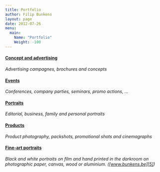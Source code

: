 ```yaml
---
title: Portfolio
author: Filip Bunkens
layout: page
date: 2012-07-26
menu:
  main:
    Name: "Portfolio"
    Weight: -100
---
```

#### [Concept and advertising][1] 
 
_Advertising campagnes, brochures and concepts_

#### [Events][2]

_Conferences, company parties, seminars, promo actions, &#8230;_

#### [Portraits][3]
      
_Editorial, business, family and personal portraits_
      
#### [Products][4]
          
_Product photography, packshots, promotional shots and cinemagraphs_
  
#### [Fine-art portraits][5]
  
_Black and white portraits on film and hand printed in the darkroom on photographic paper, canvas, wood or aluminium. ([www.bunkens.be][5])_
            

[1]: /portfolio/advertising "Concept and advertising"
[2]: /portfolio/event "Events"
[3]: /portfolio/portrait "Portraits"
[4]: /portfolio/product "Products"
[5]: http://www.bunkens.be